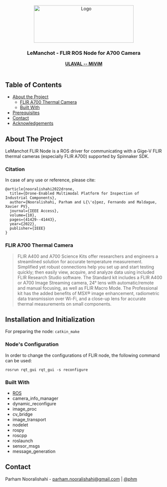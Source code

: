 <!-- PROJECT LOGO -->
<br />
<p align="center">
  <a href="https://github.com/parham/ros_flir_spinnaker">
    <img src="https://www.dsv.ulaval.ca/wp-content/uploads/2018/02/RTEmagicC_06867499dd.gif.gif" alt="Logo" width="320" height="120">
  </a>

  <h3 align="center">LeManchot - FLIR ROS Node for A700 Camera</h3>

  <p align="center">
    <a href="http://mivim.gel.ulaval.ca/?Lang=1"><strong>ULAVAL -- MiViM</strong></a>
    <br/>
    <br/>
  </p>
</p>


<!-- TABLE OF CONTENTS -->
## Table of Contents

* [About the Project](#about-the-project)
  * [FLIR A700 Thermal Camera](#flir-a700)
  * [Built With](#built-with)
* [Prerequisites](#prerequisites)
* [Contact](#contact)
* [Acknowledgements](#acknowledgements)

## About The Project

LeManchot FLIR Node is a ROS driver for communicating with a Gige-V FLIR thermal cameras (especially FLIR A700) supported by Spinnaker SDK.

### Citation

In case of any use or reference, please cite:

```
@article{nooralishahi2022drone,
  title={Drone-Enabled Multimodal Platform for Inspection of Industrial Components},
  author={Nooralishahi, Parham and L{\'o}pez, Fernando and Maldague, Xavier PV},
  journal={IEEE Access},
  volume={10},
  pages={41429--41443},
  year={2022},
  publisher={IEEE}
}
```

### FLIR A700 Thermal Camera

> FLIR A400 and A700 Science Kits offer researchers and engineers a streamlined solution for accurate temperature measurement. Simplified yet robust connections help you set up and start testing quickly; then easily view, acquire, and analyze data using included FLIR Research Studio software. The Standard kit includes a FLIR A400 or A700 Image Streaming camera, 24° lens with automatic/remote and manual focusing, as well as FLIR Macro Mode. The Professional kit has the added benefits of MSX® image enhancement, radiometric data transmission over Wi-Fi, and a close-up lens for accurate thermal measurements on small components.

## Installation and Initialization

For preparing the node:
``` catkin_make ```

### Node's Configuration

In order to change the configurations of FLIR node, the following command can be used:

``` 
rosrun rqt_gui rqt_gui -s reconfigure
```

### Built With
* [ROS](https://www.ros.org)
* camera_info_manager
* dynamic_reconfigure
* image_proc
* cv_bridge
* image_transport
* nodelet
* rospy
* roscpp
* roslaunch
* sensor_msgs
* message_generation

## Contact
Parham Nooralishahi - parham.nooralishahi@gmail.com | [@phm](https://www.linkedin.com/in/parham-nooralishahi/) <br/>




